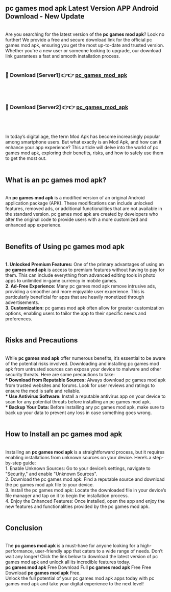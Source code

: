 ## pc games mod apk Latest Version APP Android Download - New Update
<br>
Are you searching for the latest version of the <strong>pc games mod apk</strong>? Look no further! We provide a free and secure download link for the official pc games mod apk, ensuring you get the most up-to-date and trusted version. Whether you're a new user or someone looking to upgrade, our download link guarantees a fast and smooth installation process.
<br>
<br>
<h3>🔴 Download [Server1] 👉👉 <a href="https://modyolo.store/pc+games+mod+apk">pc_games_mod_apk</a></h3><br>
<br>
<h3>🔴 Download [Server2] 👉👉 <a href="https://modyolo.store/pc+games+mod+apk">pc_games_mod_apk</a></h3><br>
<br>
<br>
In today’s digital age, the term Mod Apk has become increasingly popular among smartphone users. But what exactly is an Mod Apk, and how can it enhance your app experience? This article will delve into the world of pc games mod apk, exploring their benefits, risks, and how to safely use them to get the most out.
<br>
<br>
<h2>What is an pc games mod apk?</h2>
<br>
An <strong>pc games mod apk</strong> is a modified version of an original Android application package (APK). These modifications can include unlocked features, removed ads, or additional functionalities that are not available in the standard version. pc games mod apk are created by developers who alter the original code to provide users with a more customized and enhanced app experience.
<br>
<br>
<h2>Benefits of Using pc games mod apk</h2>
<br>
<strong> 1. Unlocked Premium Features:</strong> One of the primary advantages of using an <strong>pc games mod apk</strong> is access to premium features without having to pay for them. This can include everything from advanced editing tools in photo apps to unlimited in-game currency in mobile games.
<br>
<strong> 2. Ad-Free Experience:</strong> Many pc games mod apk remove intrusive ads, providing a smoother and more enjoyable user experience. This is particularly beneficial for apps that are heavily monetized through advertisements.
<br>
<strong> 3. Customization:</strong> pc games mod apk often allow for greater customization options, enabling users to tailor the app to their specific needs and preferences.
<br>
<br>
<h2>Risks and Precautions</h2>
<br>
While <strong>pc games mod apk</strong> offer numerous benefits, it’s essential to be aware of the potential risks involved. Downloading and installing pc games mod apk from untrusted sources can expose your device to malware and other security threats. Here are some precautions to take:
<br>
<strong> * Download from Reputable Sources:</strong> Always download pc games mod apk from trusted websites and forums. Look for user reviews and ratings to ensure the mod is safe and reliable.
<br>
<strong> * Use Antivirus Software:</strong> Install a reputable antivirus app on your device to scan for any potential threats before installing an pc games mod apk.
<br>
<strong> * Backup Your Data:</strong> Before installing any pc games mod apk, make sure to back up your data to prevent any loss in case something goes wrong.
<br>
<br>
<h2>How to Install an pc games mod apk</h2>
<br>
Installing an <strong>pc games mod apk</strong> is a straightforward process, but it requires enabling installations from unknown sources on your device. Here’s a step-by-step guide:
<br>
 1. Enable Unknown Sources: Go to your device’s settings, navigate to "Security," and enable "Unknown Sources".
<br>
 2. Download the pc games mod apk: Find a reputable source and download the pc games mod apk file to your device.
<br>
 3. Install the pc games mod apk: Locate the downloaded file in your device’s file manager and tap on it to begin the installation process.
<br>
 4. Enjoy the Enhanced Features: Once installed, open the app and enjoy the new features and functionalities provided by the pc games mod apk.
<br>
<br>
<h2><strong>Conclusion</strong></h2>
<br>
The <strong>pc games mod apk</strong> is a must-have for anyone looking for a high-performance, user-friendly app that caters to a wide range of needs. Don’t wait any longer! Click the link below to download the latest version of pc games mod apk and unlock all its incredible features today.
<br>
<strong>pc games mod apk</strong> Free Download Full <strong>pc games mod apk</strong> Free Free Download <strong>pc games mod apk</strong> Free.
<br>
Unlock the full potential of your pc games mod apk apps today with pc games mod apk and take your digital experience to the next level!